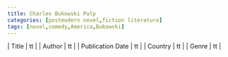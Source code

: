 ```yaml
---
title: Charles Bukowski Pulp
categories: [postmodern novel,fiction literature]
tags: [novel,comedy,America,Bukowski]
---
```

        
| Title | tt |
| Author | tt  |
| Publication Date | tt   |
| Country | tt |
| Genre | tt  |
        
